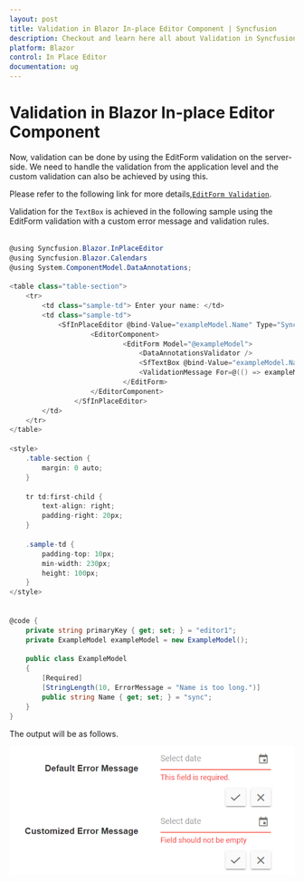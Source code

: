 ```yaml
---
layout: post
title: Validation in Blazor In-place Editor Component | Syncfusion
description: Checkout and learn here all about Validation in Syncfusion Blazor In-place Editor component and more.
platform: Blazor
control: In Place Editor 
documentation: ug
---
```


# Validation in Blazor In-place Editor Component

Now, validation can be done by using the  EditForm validation on the server-side. We need to handle the validation from the application level and the custom validation can also be achieved by using this.

Please refer to the following link for more details,[`EditForm Validation`](https://docs.microsoft.com/en-us/aspnet/core/blazor/forms-validation?view=aspnetcore-5.0).

Validation for the `TextBox` is achieved in the following sample using the EditForm validation with a custom error message and validation rules.

```csharp

@using Syncfusion.Blazor.InPlaceEditor
@using Syncfusion.Blazor.Calendars
@using System.ComponentModel.DataAnnotations;

<table class="table-section">
    <tr>
        <td class="sample-td"> Enter your name: </td>
        <td class="sample-td">
            <SfInPlaceEditor @bind-Value="exampleModel.Name" Type="Syncfusion.Blazor.InPlaceEditor.InputType.Text"  TValue="string">
                    <EditorComponent>
                            <EditForm Model="@exampleModel">
                                <DataAnnotationsValidator />
                                <SfTextBox @bind-Value="exampleModel.Name"></SfTextBox>
                                <ValidationMessage For=@(() => exampleModel.Name) />
                            </EditForm>
                    </EditorComponent>
                </SfInPlaceEditor>
        </td>
    </tr>
</table>

<style>
    .table-section {
        margin: 0 auto;
    }

    tr td:first-child {
        text-align: right;
        padding-right: 20px;
    }

    .sample-td {
        padding-top: 10px;
        min-width: 230px;
        height: 100px;
    }
</style>


@code {
    private string primaryKey { get; set; } = "editor1";
    private ExampleModel exampleModel = new ExampleModel();

    public class ExampleModel
    {
        [Required]
        [StringLength(10, ErrorMessage = "Name is too long.")]
        public string Name { get; set; } = "sync";
    }
}
```

The output will be as follows.

![validation](./images/validation.png)